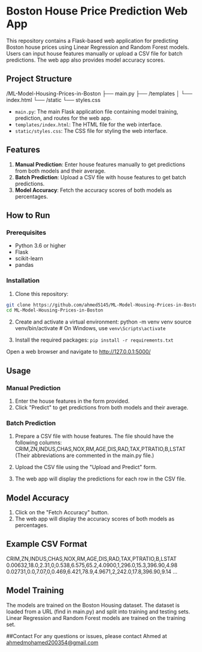 # Boston House Price Prediction Web App

This repository contains a Flask-based web application for predicting Boston house prices using Linear Regression and Random Forest models. Users can input house features manually or upload a CSV file for batch predictions. The web app also provides model accuracy scores.

## Project Structure

/ML-Model-Housing-Prices-in-Boston
├── main.py
├── /templates
│ └── index.html
└── /static
└── styles.css

- `main.py`: The main Flask application file containing model training, prediction, and routes for the web app.
- `templates/index.html`: The HTML file for the web interface.
- `static/styles.css`: The CSS file for styling the web interface.

## Features

1. **Manual Prediction**: Enter house features manually to get predictions from both models and their average.
2. **Batch Prediction**: Upload a CSV file with house features to get batch predictions.
3. **Model Accuracy**: Fetch the accuracy scores of both models as percentages.

## How to Run

### Prerequisites

- Python 3.6 or higher
- Flask
- scikit-learn
- pandas

### Installation

1. Clone this repository:

```bash
git clone https://github.com/ahmed5145/ML-Model-Housing-Prices-in-Boston.git
cd ML-Model-Housing-Prices-in-Boston
```
2. Create and activate a virtual environment:
python -m venv venv
source venv/bin/activate  # On Windows, use `venv\Scripts\activate`

3. Install the required packages:
`pip install -r requirements.txt`

Open a web browser and navigate to http://127.0.0.1:5000/

## Usage
### Manual Prediction
1. Enter the house features in the form provided.
2. Click "Predict" to get predictions from both models and their average.

### Batch Prediction
1. Prepare a CSV file with house features. The file should have the following columns:
CRIM,ZN,INDUS,CHAS,NOX,RM,AGE,DIS,RAD,TAX,PTRATIO,B,LSTAT
(Their abbreviations are commented in the main.py file.)

2. Upload the CSV file using the "Upload and Predict" form.

3. The web app will display the predictions for each row in the CSV file.

## Model Accuracy
1. Click on the "Fetch Accuracy" button.
2. The web app will display the accuracy scores of both models as percentages.

## Example CSV Format
CRIM,ZN,INDUS,CHAS,NOX,RM,AGE,DIS,RAD,TAX,PTRATIO,B,LSTAT
0.00632,18.0,2.31,0,0.538,6.575,65.2,4.0900,1,296.0,15.3,396.90,4.98
0.02731,0.0,7.07,0,0.469,6.421,78.9,4.9671,2,242.0,17.8,396.90,9.14
...

## Model Training
The models are trained on the Boston Housing dataset. The dataset is loaded from a URL (find in main.py) and split into training and testing sets. Linear Regression and Random Forest models are trained on the training set.

##Contact
For any questions or issues, please contact Ahmed at ahmedmohamed200354@gmail.com

